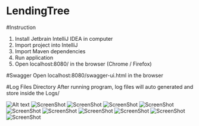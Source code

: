 # LendingTree

#Instruction
1. Install Jetbrain IntelliJ IDEA in computer
2. Import project into IntelliJ
3. Import Maven dependencies
4. Run application
5. Open localhost:8080/ in the browser (Chrome / Firefox)

#Swagger
Open localhost:8080/swagger-ui.html in the browser

#Log Files Directory
After running program, log files will auto generated and store inside the Logs/

![Alt text](https://github.com/johnwei417/LendingTree/tree/master/pics/unnamed11.png)
![ScreenShot](https://github.com/johnwei417/LendingTree/tree/master/pics/unnamed10.png)
![ScreenShot](https://github.com/johnwei417/LendingTree/tree/master/pics/unnamed9.png)
![ScreenShot](https://github.com/johnwei417/LendingTree/tree/master/pics/unnamed8.png)
![ScreenShot](https://github.com/johnwei417/LendingTree/tree/master/pics/unnamed7.png)
![ScreenShot](https://github.com/johnwei417/LendingTree/tree/master/pics/unnamed6.png)
![ScreenShot](https://github.com/johnwei417/LendingTree/tree/master/pics/unnamed5.png)
![ScreenShot](https://github.com/johnwei417/LendingTree/tree/master/pics/unnamed4.png)
![ScreenShot](https://github.com/johnwei417/LendingTree/tree/master/pics/unnamed3.png)
![ScreenShot](https://github.com/johnwei417/LendingTree/tree/master/pics/unnamed2.png)
![ScreenShot](https://github.com/johnwei417/LendingTree/tree/master/pics/unnamed.png)
